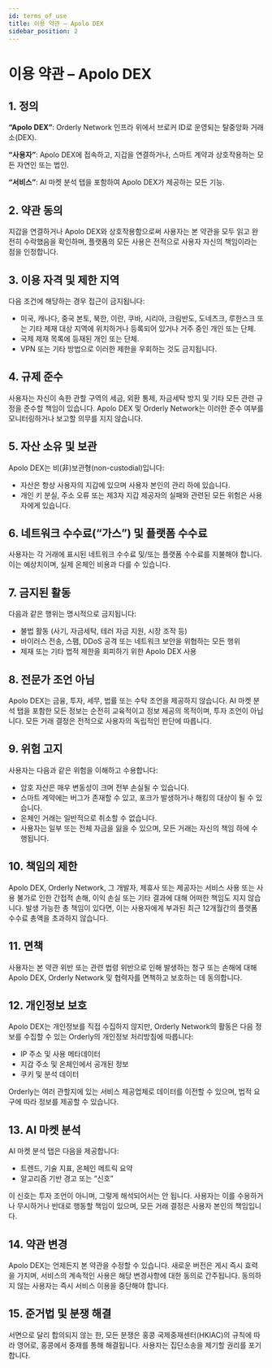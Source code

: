 ```yaml
---
id: terms_of_use
title: 이용 약관 – Apolo DEX
sidebar_position: 2
---
```


# 이용 약관 – Apolo DEX

## 1. 정의

**“Apolo DEX”**: Orderly Network 인프라 위에서 브로커 ID로 운영되는 탈중앙화 거래소(DEX).

**“사용자”**: Apolo DEX에 접속하고, 지갑을 연결하거나, 스마트 계약과 상호작용하는 모든 자연인 또는 법인.

**“서비스”**: AI 마켓 분석 탭을 포함하여 Apolo DEX가 제공하는 모든 기능.

## 2. 약관 동의

지갑을 연결하거나 Apolo DEX와 상호작용함으로써 사용자는 본 약관을 모두 읽고 완전히 수락했음을 확인하며, 플랫폼의 모든 사용은 전적으로 사용자 자신의 책임이라는 점을 인정합니다.

## 3. 이용 자격 및 제한 지역

다음 조건에 해당하는 경우 접근이 금지됩니다:

- 미국, 캐나다, 중국 본토, 북한, 이란, 쿠바, 시리아, 크림반도, 도네츠크, 루한스크 또는 기타 제재 대상 지역에 위치하거나 등록되어 있거나 거주 중인 개인 또는 단체.
- 국제 제재 목록에 등재된 개인 또는 단체.
- VPN 또는 기타 방법으로 이러한 제한을 우회하는 것도 금지됩니다.

## 4. 규제 준수

사용자는 자신이 속한 관할 구역의 세금, 외환 통제, 자금세탁 방지 및 기타 모든 관련 규정을 준수할 책임이 있습니다. Apolo DEX 및 Orderly Network는 이러한 준수 여부를 모니터링하거나 보고할 의무를 지지 않습니다.

## 5. 자산 소유 및 보관

Apolo DEX는 비(非)보관형(non-custodial)입니다:

- 자산은 항상 사용자의 지갑에 있으며 사용자 본인의 관리 하에 있습니다.
- 개인 키 분실, 주소 오류 또는 제3자 지갑 제공자의 실패와 관련된 모든 위험은 사용자에게 있습니다.

## 6. 네트워크 수수료(“가스”) 및 플랫폼 수수료

사용자는 각 거래에 표시된 네트워크 수수료 및/또는 플랫폼 수수료를 지불해야 합니다. 이는 예상치이며, 실제 온체인 비용과 다를 수 있습니다.

## 7. 금지된 활동

다음과 같은 행위는 명시적으로 금지됩니다:

- 불법 활동 (사기, 자금세탁, 테러 자금 지원, 시장 조작 등)
- 바이러스 전송, 스팸, DDoS 공격 또는 네트워크 보안을 위협하는 모든 행위
- 제재 또는 기타 법적 제한을 회피하기 위한 Apolo DEX 사용

## 8. 전문가 조언 아님

Apolo DEX는 금융, 투자, 세무, 법률 또는 수탁 조언을 제공하지 않습니다. AI 마켓 분석 탭을 포함한 모든 정보는 순전히 교육적이고 정보 제공의 목적이며, 투자 조언이 아닙니다. 모든 거래 결정은 전적으로 사용자의 독립적인 판단에 따릅니다.

## 9. 위험 고지

사용자는 다음과 같은 위험을 이해하고 수용합니다:

- 암호 자산은 매우 변동성이 크며 전부 손실될 수 있습니다.
- 스마트 계약에는 버그가 존재할 수 있고, 포크가 발생하거나 해킹의 대상이 될 수 있습니다.
- 온체인 거래는 일반적으로 취소할 수 없습니다.
- 사용자는 일부 또는 전체 자금을 잃을 수 있으며, 모든 거래는 자신의 책임 하에 수행됩니다.

## 10. 책임의 제한

Apolo DEX, Orderly Network, 그 개발자, 제휴사 또는 제공자는 서비스 사용 또는 사용 불가로 인한 간접적 손해, 이익 손실 또는 기타 결과에 대해 어떠한 책임도 지지 않습니다. 발생 가능한 총 책임이 있다면, 이는 사용자에게 부과된 최근 12개월간의 플랫폼 수수료 총액을 초과하지 않습니다.

## 11. 면책

사용자는 본 약관 위반 또는 관련 법령 위반으로 인해 발생하는 청구 또는 손해에 대해 Apolo DEX, Orderly Network 및 협력자를 면책하고 보호하는 데 동의합니다.

## 12. 개인정보 보호

Apolo DEX는 개인정보를 직접 수집하지 않지만, Orderly Network의 활동은 다음 정보를 수집할 수 있는 Orderly의 개인정보 처리방침에 따릅니다:

- IP 주소 및 사용 메타데이터
- 지갑 주소 및 온체인에서 공개된 정보
- 쿠키 및 분석 데이터

Orderly는 여러 관할지에 있는 서비스 제공업체로 데이터를 이전할 수 있으며, 법적 요구에 따라 정보를 제공할 수 있습니다.

## 13. AI 마켓 분석

AI 마켓 분석 탭은 다음을 제공합니다:

- 트렌드, 기술 지표, 온체인 메트릭 요약
- 알고리즘 기반 경고 또는 “신호”

이 신호는 투자 조언이 아니며, 그렇게 해석되어서는 안 됩니다. 사용자는 이를 수용하거나 무시하거나 반대로 행동할 책임이 있으며, 모든 거래 결정은 사용자 본인의 책임입니다.

## 14. 약관 변경

Apolo DEX는 언제든지 본 약관을 수정할 수 있습니다. 새로운 버전은 게시 즉시 효력을 가지며, 서비스의 계속적인 사용은 해당 변경사항에 대한 동의로 간주됩니다. 동의하지 않는 사용자는 즉시 서비스 이용을 중단해야 합니다.

## 15. 준거법 및 분쟁 해결

서면으로 달리 합의되지 않는 한, 모든 분쟁은 홍콩 국제중재센터(HKIAC)의 규칙에 따라 영어로, 홍콩에서 중재를 통해 해결됩니다. 사용자는 집단소송을 제기할 권리를 포기합니다.
